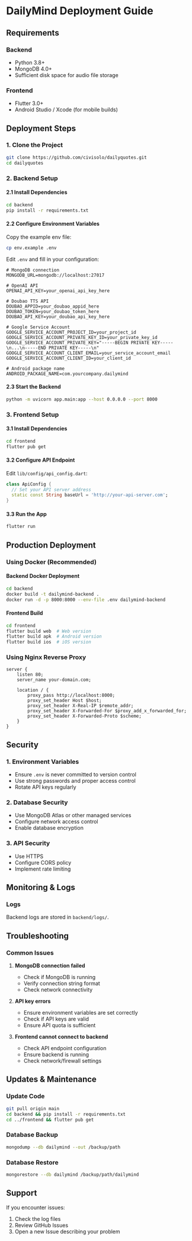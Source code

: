 # DailyMind Deployment Guide

## Requirements

### Backend
- Python 3.8+
- MongoDB 4.0+
- Sufficient disk space for audio file storage

### Frontend
- Flutter 3.0+
- Android Studio / Xcode (for mobile builds)

## Deployment Steps

### 1. Clone the Project
```bash
git clone https://github.com/civisolo/dailyquotes.git
cd dailyquotes
```

### 2. Backend Setup

#### 2.1 Install Dependencies
```bash
cd backend
pip install -r requirements.txt
```

#### 2.2 Configure Environment Variables
Copy the example env file:
```bash
cp env.example .env
```

Edit `.env` and fill in your configuration:
```env
# MongoDB connection
MONGODB_URL=mongodb://localhost:27017

# OpenAI API
OPENAI_API_KEY=your_openai_api_key_here

# Doubao TTS API
DOUBAO_APPID=your_doubao_appid_here
DOUBAO_TOKEN=your_doubao_token_here
DOUBAO_API_KEY=your_doubao_api_key_here

# Google Service Account
GOOGLE_SERVICE_ACCOUNT_PROJECT_ID=your_project_id
GOOGLE_SERVICE_ACCOUNT_PRIVATE_KEY_ID=your_private_key_id
GOOGLE_SERVICE_ACCOUNT_PRIVATE_KEY="-----BEGIN PRIVATE KEY-----\n...\n-----END PRIVATE KEY-----\n"
GOOGLE_SERVICE_ACCOUNT_CLIENT_EMAIL=your_service_account_email
GOOGLE_SERVICE_ACCOUNT_CLIENT_ID=your_client_id

# Android package name
ANDROID_PACKAGE_NAME=com.yourcompany.dailymind
```

#### 2.3 Start the Backend
```bash
python -m uvicorn app.main:app --host 0.0.0.0 --port 8000
```

### 3. Frontend Setup

#### 3.1 Install Dependencies
```bash
cd frontend
flutter pub get
```

#### 3.2 Configure API Endpoint
Edit `lib/config/api_config.dart`:
```dart
class ApiConfig {
  // Set your API server address
  static const String baseUrl = 'http://your-api-server.com';
}
```

#### 3.3 Run the App
```bash
flutter run
```

## Production Deployment

### Using Docker (Recommended)

#### Backend Docker Deployment
```bash
cd backend
docker build -t dailymind-backend .
docker run -d -p 8000:8000 --env-file .env dailymind-backend
```

#### Frontend Build
```bash
cd frontend
flutter build web  # Web version
flutter build apk  # Android version
flutter build ios  # iOS version
```

### Using Nginx Reverse Proxy
```nginx
server {
    listen 80;
    server_name your-domain.com;

    location / {
        proxy_pass http://localhost:8000;
        proxy_set_header Host $host;
        proxy_set_header X-Real-IP $remote_addr;
        proxy_set_header X-Forwarded-For $proxy_add_x_forwarded_for;
        proxy_set_header X-Forwarded-Proto $scheme;
    }
}
```

## Security

### 1. Environment Variables
- Ensure `.env` is never committed to version control
- Use strong passwords and proper access control
- Rotate API keys regularly

### 2. Database Security
- Use MongoDB Atlas or other managed services
- Configure network access control
- Enable database encryption

### 3. API Security
- Use HTTPS
- Configure CORS policy
- Implement rate limiting

## Monitoring & Logs

### Logs
Backend logs are stored in `backend/logs/`.

## Troubleshooting

### Common Issues

1. **MongoDB connection failed**
   - Check if MongoDB is running
   - Verify connection string format
   - Check network connectivity

2. **API key errors**
   - Ensure environment variables are set correctly
   - Check if API keys are valid
   - Ensure API quota is sufficient

3. **Frontend cannot connect to backend**
   - Check API endpoint configuration
   - Ensure backend is running
   - Check network/firewall settings

## Updates & Maintenance

### Update Code
```bash
git pull origin main
cd backend && pip install -r requirements.txt
cd ../frontend && flutter pub get
```

### Database Backup
```bash
mongodump --db dailymind --out /backup/path
```

### Database Restore
```bash
mongorestore --db dailymind /backup/path/dailymind
```

## Support

If you encounter issues:
1. Check the log files
2. Review GitHub Issues
3. Open a new Issue describing your problem 